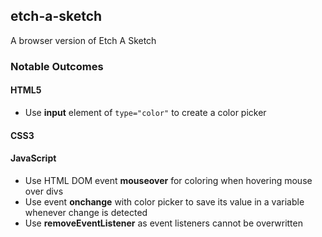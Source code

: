 ## etch-a-sketch
A browser version of Etch A Sketch
### Notable Outcomes
#### HTML5
* Use **input** element of `type="color"` to create a color picker
#### CSS3
#### JavaScript
* Use HTML DOM event **mouseover** for coloring when hovering mouse over divs
* Use event **onchange** with color picker to save its value in a variable whenever change is detected
* Use **removeEventListener** as event listeners cannot be overwritten